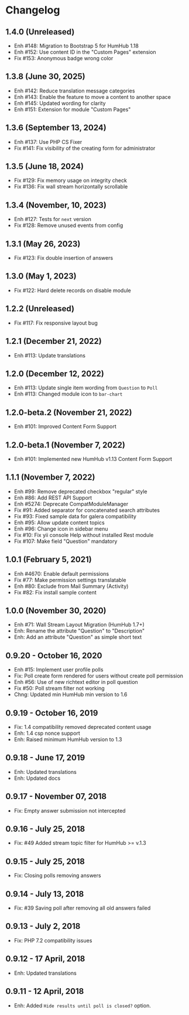 Changelog
=========

1.4.0 (Unreleased)
--------------------------
- Enh #148: Migration to Bootstrap 5 for HumHub 1.18
- Enh #152: Use content ID in the "Custom Pages" extension
- Fix #153: Anonymous badge wrong color

1.3.8 (June 30, 2025)
---------------------
- Enh #142: Reduce translation message categories
- Enh #143: Enable the feature to move a content to another space
- Enh #145: Updated wording for clarity
- Enh #151: Extension for module "Custom Pages"

1.3.6 (September 13, 2024)
--------------------------
- Enh #137: Use PHP CS Fixer
- Fix #141: Fix visibility of the creating form for administrator

1.3.5 (June 18, 2024)
----------------------
- Fix #129: Fix memory usage on integrity check
- Fix #136: Fix wall stream horizontally scrollable

1.3.4 (November, 10, 2023)
--------------------------
- Enh #127: Tests for `next` version
- Fix #128: Remove unused events from config

1.3.1 (May 26, 2023)
--------------------
- Fix #123: Fix double insertion of answers

1.3.0 (May 1, 2023)
-------------------
- Fix #122: Hard delete records on disable module

1.2.2 (Unreleased)
-------------------------
- Fix #117: Fix responsive layout bug

1.2.1 (December 21, 2022)
-------------------------
- Enh #113: Update translations 

1.2.0 (December 12, 2022)
-------------------------
- Enh #113: Update single item wording from `Question` to `Poll` 
- Enh #113: Changed module icon to `bar-chart` 


1.2.0-beta.2 (November 21, 2022)
-------------------------------
- Enh #101: Improved Content Form Support


1.2.0-beta.1 (November 7, 2022)
-------------------------------
- Enh #101: Implemented new HumHub v1.13 Content Form Support


1.1.1 (November 7, 2022)
------------------------
- Enh #99: Remove deprecated checkbox "regular" style
- Enh #86: Add REST API Support
- Enh #5274: Deprecate CompatModuleManager
- Fix #91: Added separator for concatenated search attributes
- Fix #93: Fixed sample data for galera compatibility
- Enh #95: Allow update content topics
- Enh #96: Change icon in sidebar menu
- Fix #10: Fix yii console Help without installed Rest module
- Fix #107: Make field "Question" mandatory


1.0.1 (February 5, 2021)
------------------------
- Enh #4670: Enable default permissions
- Fix #77: Make permission settings translatable
- Enh #80: Exclude from Mail Summary (Activity)
- Fix #82: Fix install sample content


1.0.0 (November 30, 2020)
---------------------
- Enh #71: Wall Stream Layout Migration (HumHub 1.7+)
- Enh: Rename the attribute "Question" to "Description"
- Enh: Add an attribute "Question" as simple short text


0.9.20 - October 16, 2020
-------------------------
- Enh #15: Implement user profile polls
- Fix: Poll create form rendered for users without create poll permission
- Enh #56: Use of new richtext editor in poll question
- Fix #50: Poll stream filter not working
- Chng: Updated min HumHub min version to 1.6

0.9.19 - October 16, 2019
-------------------------
- Fix: 1.4 compatibility removed deprecated content usage
- Enh: 1.4 csp nonce support
- Enh: Raised minimum HumHub version to 1.3 


0.9.18 - June 17, 2019
-----------------------
- Enh: Updated translations
- Enh: Updated docs


0.9.17 - November 07, 2018
--------------------------
- Fix: Empty answer submission not intercepted


0.9.16 - July 25, 2018
-----------------------
- Fix: #49 Added stream topic filter for HumHub >= v.1.3


0.9.15 - July 25, 2018
-----------------------
- Fix: Closing polls removing answers


0.9.14 - July 13, 2018
-----------------------
- Fix: #39 Saving poll after removing all old answers failed


0.9.13 - July 2, 2018
-----------------------
- Fix: PHP 7.2 compatibility issues


0.9.12 - 17 April, 2018
------------------------
- Enh: Updated translations


0.9.11 - 12 April, 2018
------------------------
- Enh: Added `Hide results until poll is closed?` option.
